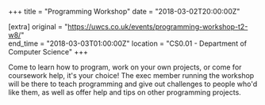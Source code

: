 +++
title = "Programming Workshop"
date = "2018-03-02T20:00:00Z"

[extra]
original = "https://uwcs.co.uk/events/programming-workshop-t2-w8/"    
end_time = "2018-03-03T01:00:00Z"
location = "CS0.01 - Department of Computer Science"
+++

Come to learn how to program, work on your own projects, or come for coursework help, it's your choice\! The exec member running the workshop will be there to teach programming and give out challenges to people who'd like them, as well as offer help and tips on other programming projects.

